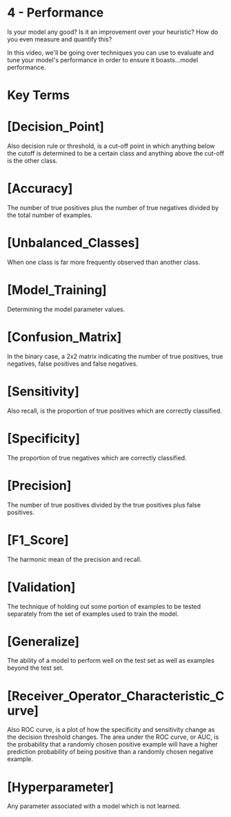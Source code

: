 # 4 - Performance
Is your model any good? Is it an improvement over your heuristic? How do you even 
measure and quantify this? 

In this video, we'll be going over techniques you can use to evaluate and tune 
your model's performance in order to ensure it boasts...model performance.

# Key Terms

# [Decision_Point]
Also decision rule or threshold, is a cut-off point in which anything below the 
cutoff is determined to be a certain class and anything above the cut-off is the 
other class.
    
# [Accuracy]
The number of true positives plus the number of true negatives divided by the 
total number of examples.

# [Unbalanced_Classes]
When one class is far more frequently observed than another class.
    
# [Model_Training]
Determining the model parameter values.

# [Confusion_Matrix]
In the binary case, a 2x2 matrix indicating the number of true positives, true 
negatives, false positives and false negatives.
    
# [Sensitivity]
Also recall, is the proportion of true positives which are correctly classified.

# [Specificity]
The proportion of true negatives which are correctly classified.

# [Precision]
The number of true positives divided by the true positives plus false positives.

# [F1_Score]
The harmonic mean of the precision and recall.

# [Validation]
The technique of holding out some portion of examples to be tested separately 
from the set of examples used to train the model.

# [Generalize]
The ability of a model to perform well on the test set as well as examples beyond 
the test set.
    
# [Receiver_Operator_Characteristic_Curve]
Also ROC curve, is a plot of how the specificity and sensitivity change as the 
decision threshold changes. The area under the ROC curve, or AUC, is the probability 
that a randomly chosen positive example will have a higher prediction probability of 
being positive than a randomly chosen negative example.
    
# [Hyperparameter]
Any parameter associated with a model which is not learned.
